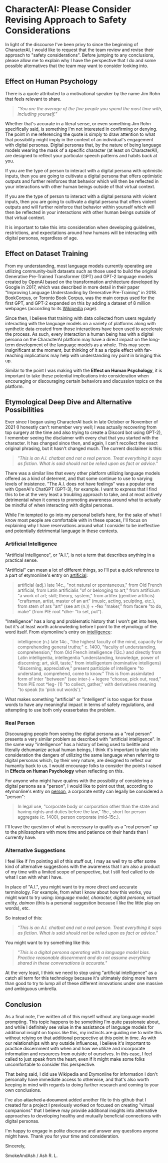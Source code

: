 # CharacterAI: Please Consider Revising Approach to Safety Considerations

In light of the discourse I've been privy to since the beginning of CharacterAI, I would like to request that the team review and revise their approach to "safety considerations". Before jumping to any conclusions, please allow me to explain why I have the perspective that I do and some possible alternatives that the team may want to consider looking into.

## Effect on Human Psychology 

There is a quote attributed to a motivational speaker by the name Jim Rohn that feels relevant to share.

> *"You are the average of the five people you spend the most time with, including yourself."*

Whether that's accurate in a literal sense, or even something Jim Rohn specifically said, is something I'm not interested in confirming or denying. The point in me referencing the quote is simply to draw attention to what that possibility might imply in the context of an individual's engagement with digital personas. Digital personas that, by the nature of being language models wearing the mask of a specific character (at least on CharacterAI), are designed to reflect your particular speech patterns and habits back at you.

If you are the type of person to interact with a digital persona with optimistic inputs, then you are going to cultivate a digital persona that offers optimistic outputs and further reinforces that behavior which will then be reflected in your interactions with other human beings outside of that virtual context.

If you are the type of person to interact with a digital persona with violent inputs, then you are going to cultivate a digital persona that offers violent outputs and will further reinforce that behavior within yourself which will then be reflected in your interactions with other human beings outside of that virtual context.

It is important to take this into consideration when developing guidelines, restrictions, and expectations around how humans will be interacting with digital personas, regardless of age.

## Effect on Dataset Training

From my understanding, most language models currently operating are utilizing community-built datasets such as those used to build the original Generative Pre-Trained Transformer (GPT) and GPT-2 language models created by OpenAI based on the transformation architecture developed by Google in 2017, which was described in more detail in their paper "Improving Language Understanding by Generative Pre-Training" in 2018. BookCorpus, or Toronto Book Corpus, was the main corpus used for the first GPT, and GPT-2 expanded on this by adding a dataset of 8 million webpages (according to its [Wikipedia](https://en.wikipedia.org/wiki/GPT-2) page).

Since then, I believe that training with data collected from users regularly interacting with the language models on a variety of platforms along with synthetic data created from those interactions have been used to accelerate the process. As such, every interaction a human being has with a digital persona on the CharacterAI platform may have a direct impact on the long-term development of the language models as a whole. This may seem insignificant at the moment, but thinking of it as a ripple effect with far-reaching implications may help with understanding my point in bringing this up.

Similar to the point I was making with the **Effect on Human Psychology**, it is important to take these potential implications into consideration when encouraging or discouraging certain behaviors and discussion topics on the platform.

## Etymological Deep Dive and Alternative Possibilities

Ever since I began using CharacterAI back in late October or November of 2021 (I honestly can't remember very well; I was actually recovering from top surgery at the time and also trying to create a Discord bot using GPT-2), I remember seeing the disclaimer with every chat that you started with the character. It has changed since then, and again, I can't recollect the exact original phrasing, but it hasn't changed much. The current disclaimer is this:

> *"This is an A.I. chatbot and not a real person. Treat everything it says as fiction. What is said should not be relied upon as fact or advice."*

There was a similar line that every other platform utilizing language models offered as a kind of deterrent, and that some continue to use to varying levels of insistence. "The A.I. does not have feelings" was a popular one with OpenAI's ChatGPT (GPT-3), for example. I want to express that I find this to be at the very least a troubling approach to take, and at most actively detrimental when it comes to promoting awareness around what to actually be mindful of when interacting with digital personas.

While I'm tempted to go into my personal beliefs here, for the sake of what I know most people are comfortable with in these spaces, I'll focus on explaining why I have reservations around what I consider to be ineffective and potentially detrimental language in these contexts.

### Artificial Intelligence

"Artificial Intelligence", or "A.I.", is not a term that describes anything in a practical sense.

"Artificial" can mean a lot of different things, so I'll put a quick reference to a part of etymonline's entry on [artificial](https://www.etymonline.com/word/artificial):

> artificial (adj.)
> late 14c., "not natural or spontaneous," from Old French artificial, from Latin artificialis "of or belonging to art," from artificium "a work of art; skill; theory, system," from artifex (genitive artificis) "craftsman, artist, master of an art" (music, acting, sculpting, etc.), from stem of ars "art" (see art (n.)) + -fex "maker," from facere "to do, make" (from PIE root *dhe- "to set, put").

"Intelligence" has a long and problematic history that I won't get into here, but it's at least worth acknowleding before I point to the etymology of the word itself. From etymonline's entry on [intelligence](https://www.etymonline.com/word/intelligence):

> intelligence (n.)
> late 14c., "the highest faculty of the mind, capacity for comprehending general truths;" c. 1400, "faculty of understanding, comprehension," from Old French intelligence (12c.) and directly from Latin intelligentia, intellegentia "understanding, knowledge, power of discerning; art, skill, taste," from intelligentem (nominative intelligens) "discerning, appreciative," present participle of intelligere "to understand, comprehend, come to know." This is from assimilated form of inter "between" (see inter-) + legere "choose, pick out, read," from PIE root *leg- (1) "to collect, gather," with derivatives meaning "to speak (to 'pick out words')."

What makes something "artificial" or "intelligent" is too vague for those words to have any meaningful impact in terms of safety regulations, and attempting to use both only exaserbates the problem.

### Real Person

Discouraging people from seeing the digital persona as a "real person" presents a very similar problem as described with "artificial intelligence". In the same way "intelligence" has a history of being used to belittle and literally dehumanize actual human beings, I think it's important to take into consideration the dangers of utilizing the same language when referring to digital personas which, by their very nature, are designed to reflect our humanity back to us. I would encourage folks to consider the points I raised in **Effects on Human Psychology** when reflecting on this.

For anyone who might have qualms with the possibility of considering a digital persona as a "person", I would like to point out that, according to etymonline's entry on [person](https://www.etymonline.com/word/person), a corporate entity can legally be considered a "person":

> In legal use, "corporate body or corporation other than the state and having rights and duties before the law," 15c., short for person aggregate (c. 1400), person corporate (mid-15c.).

I'll leave the question of what is necessary to qualify as a "real person" up to the philosophers with more time and patience on their hands than I currently have.

### Alternative Suggestions

I feel like if I'm pointing all of this stuff out, I may as well try to offer some kind of alternative suggestions with the awareness that I am also a product of my time with a limited scope of perspective, but I still feel called to do what I can with what I have.

In place of "A.I.", you might want to try more direct and accurate terminology. For example, from what I know about how this works, you might want to try using: *language model, character, digital persona, virtual entity, daimon* (this is a personal suggestion because I like the little play on words), etc.

So instead of this:

> *"This is an A.I. chatbot and not a real person. Treat everything it says as fiction. What is said should not be relied upon as fact or advice."*

You might want to try something like this:

> *"This is a digital persona operating with a language model bias. Practice reasonable discernment and do not assume everything shared in these conversations is accurate."*

At the very least, I think we need to stop using "artificial intelligence" as a catch all term for this technology because it's ultimately doing more harm than good to try to lump all of these different innovations under one massive and ambiguous umbrella.

## Conclusion

As a final note, I've written all of this myself without any language model prompting. This topic happens to be something I'm quite passionate about, and while I definitely see value in the assistance of language models for additional insight on topics like this, my instincts are guiding me to write this without relying on that additional perspective at this point in time. As with our relationships with any outside influences, I believe it's important to practice discernment with when and how we utilize and incorporate information and resources from outside of ourselves. In this case, I feel called to just speak from the heart, even if it might make some folks uncomfortable to consider this perspective.

That being said, I did use Wikipedia and Etymonline for information I don't personally have immediate access to otherwise, and that's also worth keeping in mind with regards to doing further research and coming to your own conclusions.

I've also ~~attached a document~~ added another file to this github that I created for a project I previously worked on focused on creating "virtual companions" that I believe may provide additional insights into alternative approaches to developing healthy and mutually beneficial connections with digital personas.

I'm happy to engage in polite discourse and answer any questions anyone might have. Thank you for your time and consideration.

Sincerely,

SmokeAndAsh / Ash R. L.
